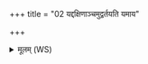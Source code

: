 +++
title = "02 यद्दक्षिणाञ्चमुद्वर्तयति यमाय"

+++
<details><summary>मूलम् (WS)</summary>

यद्दक्षिणाञ्चमुद्वर्तयति यमाय च पितृभ्यश्चा वृश्चते ॥ २ ॥
</details>